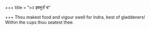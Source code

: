 +++
title = "०२ इषमूर्जं च"

+++
Thou makest food and vigour swell for Indra, best of gladdeners!  
     Within the cups thou seatest thee.